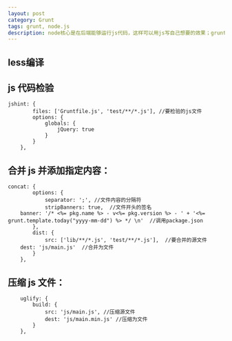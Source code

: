 ```yaml
---
layout: post
category: Grunt
tags: grunt, node.js
description: node核心是在后端能够运行js代码，这样可以用js写自己想要的效果；grunt构建主要是编译、合并、压缩，最近的框架都是按功能或模块把静态资源和Html放到一个文件夹下，便于模块化管理，同时用grunt/gulp等构建工具，进行less，ES6等静态文件的编译、合并、压缩以及版本控制和代码质量监控等。这里是用grunt在现有项目结构的基础上进行做最基础的项目构建，
---
```





## less编译

## js 代码检验

    jshint: {
            files: ['Gruntfile.js', 'test/**/*.js'], //要检验的js文件
            options: {
                globals: {
                    jQuery: true
                }
            }
        },

## 合并 js 并添加指定内容：


    concat: {
            options: {
                separator: ';', //文件内容的分隔符
                stripBanners: true,  //文件开头的签名
        banner: '/* <%= pkg.name %> - v<%= pkg.version %> - ' + '<%= grunt.template.today("yyyy-mm-dd") %> */ \n'  //调用package.json
            },
            dist: {
                src: ['lib/**/*.js', 'test/**/*.js'],  //要合并的源文件
        dest: 'js/main.js'  //合并为文件
            }
        },


## 压缩 js 文件：


        uglify: {
            build: {
                src: 'js/main.js', //压缩源文件
                dest: 'js/main.min.js' //压缩为文件
            }
        },




[jekyll]: http://jekyllrb.com/ "Jekyll 官方文档"
[emacs-jekyll]: https://github.com/diasjorge/jekyll.el "Emacs Jekyll 插件"
[emacs-jekyll-better]: https://github.com/tangjiujun/emacs.d/blob/master/custom-util/jekyll.el "修改后的 Emacs Jekyll 插件"